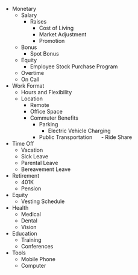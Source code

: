 - Monetary
  - Salary
    - Raises
      - Cost of Living
      - Market Adjustment
      - Promotion
  - Bonus
    - Spot Bonus
  - Equity
    - Employee Stock Purchase Program
  - Overtime
  - On Call
- Work Format
  - Hours and Flexibility
  - Location
    - Remote
    - Office Space
    - Commuter Benefits
      - Parking
        - Electric Vehicle Charging
      - Public Transportation
      - Ride Share
- Time Off
  - Vacation
  - Sick Leave
  - Parental Leave
  - Bereavement Leave
- Retirement
  - 401K
  - Pension
- Equity
  - Vesting Schedule
- Health
  - Medical
  - Dental
  - Vision
- Education
  - Training
  - Conferences
- Tools
  - Mobile Phone
  - Computer
